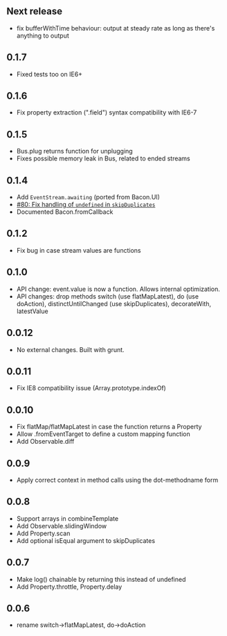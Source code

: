 ## Next release

- fix bufferWithTime behaviour: output at steady rate as long as there's anything to output

## 0.1.7

- Fixed tests too on IE6+

## 0.1.6

- Fix property extraction (".field") syntax compatibility with IE6-7

## 0.1.5

- Bus.plug returns function for unplugging
- Fixes possible memory leak in Bus, related to ended streams

## 0.1.4

- Add `EventStream.awaiting` (ported from Bacon.UI)
- [#80: Fix handling of `undefined` in `skipDuplicates`](https://github.com/raimohanska/bacon.js/pull/80)
- Documented Bacon.fromCallback

## 0.1.2

- Fix bug in case stream values are functions

## 0.1.0

- API change: event.value is now a function. Allows internal
  optimization.
- API changes: drop methods switch (use flatMapLatest), do (use doAction), distinctUntilChanged (use skipDuplicates), decorateWith, latestValue

## 0.0.12

- No external changes. Built with grunt.

## 0.0.11

- Fix IE8 compatibility issue (Array.prototype.indexOf)

## 0.0.10

- Fix flatMap/flatMapLatest in case the function returns a Property
- Allow .fromEventTarget to define a custom mapping function
- Add Observable.diff

## 0.0.9

- Apply correct context in method calls using the dot-methodname form

## 0.0.8

- Support arrays in combineTemplate
- Add Observable.slidingWindow
- Add Property.scan
- Add optional isEqual argument to skipDuplicates

## 0.0.7

- Make log() chainable by returning this instead of undefined
- Add Property.throttle, Property.delay

## 0.0.6

- rename switch->flatMapLatest, do->doAction
